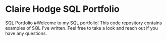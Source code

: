 # Claire Hodge SQL Portfolio
SQL Portfolio
#Welcome to my SQL portfolio! This code repository contains examples of SQL I've written. Feel free to take a look and reach out if you have any questions.
